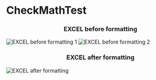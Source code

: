 # CheckMathTest

<h3 align="center">EXCEL before formatting</h3>
<img src="https://github.com/Zakis0/CheckMathTest/blob/main/img/before1.png" alt="EXCEL before formatting 1">
<img src="https://github.com/Zakis0/CheckMathTest/blob/main/img/before2.png" alt="EXCEL before formatting 2">

<h3 align="center">EXCEL after formatting</h3>
<img src="https://github.com/Zakis0/CheckMathTest/blob/main/img/after.png" alt="EXCEL after formatting">
